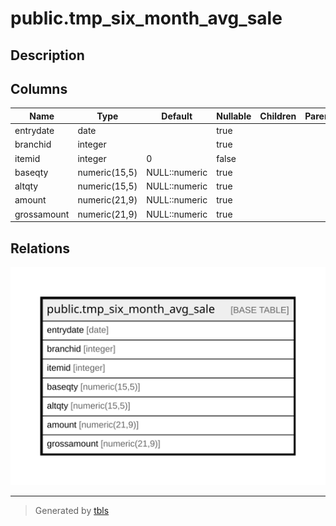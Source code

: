 # public.tmp_six_month_avg_sale

## Description

## Columns

| Name | Type | Default | Nullable | Children | Parents | Comment |
| ---- | ---- | ------- | -------- | -------- | ------- | ------- |
| entrydate | date |  | true |  |  |  |
| branchid | integer |  | true |  |  |  |
| itemid | integer | 0 | false |  |  |  |
| baseqty | numeric(15,5) | NULL::numeric | true |  |  |  |
| altqty | numeric(15,5) | NULL::numeric | true |  |  |  |
| amount | numeric(21,9) | NULL::numeric | true |  |  |  |
| grossamount | numeric(21,9) | NULL::numeric | true |  |  |  |

## Relations

![er](public.tmp_six_month_avg_sale.svg)

---

> Generated by [tbls](https://github.com/k1LoW/tbls)
